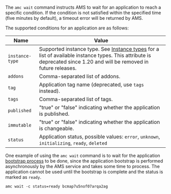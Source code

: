 The `amc wait` command instructs AMS to wait for an application to reach a specific condition. If the condition is not satisfied within the specified time (five minutes by default), a timeout error will be returned by AMS.

The supported conditions for an application are as follows:

Name            |  Value
----------------|------------
`instance-type` |  Supported instance type. See [Instance types](https://discourse.ubuntu.com/t/application-manifest/24197#instance-type-1) for a list of available instance types. This attribute is deprecated since 1.20 and will be removed in future releases.
`addons`        |  Comma-separated list of addons.
`tag`           |  Application tag name (deprecated, use `tags` instead).
`tags`          |  Comma-separated list of tags.
`published`     |  "true" or "false" indicating whether the application is published.
`immutable`     |  "true" or "false" indicating whether the application is changeable.
`status`        |  Application status, possible values: `error`, `unknown`, `initializing`, `ready`, `deleted`

One example of using the `amc wait` command is to wait for the application [bootstrap process](https://discourse.ubuntu.com/t/managing-applications/17760#bootstrap-process-2) to be done, since the application bootstrap is performed asynchronously by the AMS service and takes some time to process. The application cannot be used until the bootstrap is complete and the status is marked as `ready`.

    amc wait -c status=ready bcmap7u5nof07arqa2ag
